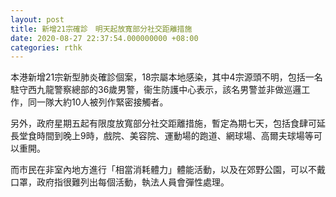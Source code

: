 ```yaml
---
layout: post
title: 新增21宗確診　明天起放寬部分社交距離措施
date: 2020-08-27 22:37:54.000000000 +08:00
categories: rthk
---
```


本港新增21宗新型肺炎確診個案，18宗屬本地感染，其中4宗源頭不明，包括一名駐守西九龍警察總部的36歲男警，衞生防護中心表示，該名男警並非做巡邏工作，同一隊大約10人被列作緊密接觸者。

另外，政府星期五起有限度放寬部分社交距離措施，暫定為期七天，包括食肆可延長堂食時間到晚上9時，戲院、美容院、運動場的跑道、網球場、高爾夫球場等可以重開。

而市民在非室內地方進行「相當消耗體力」體能活動，以及在郊野公園，可以不戴口罩，政府指很難列出每個活動，執法人員會彈性處理。
